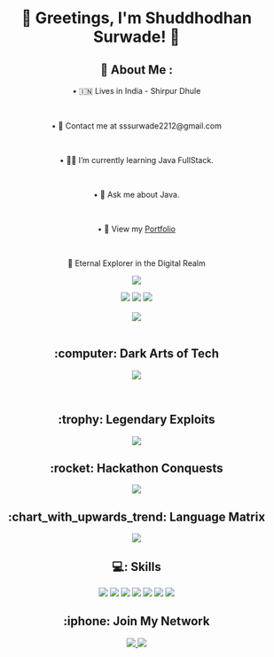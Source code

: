<h1 align="center">👾 Greetings, I'm Shuddhodhan Surwade! 👾</h1>
<h2 align="center">💫 About Me : </h2>
 <p align="center"> • 🇮🇳 Lives in India - Shirpur Dhule</p><br>
 <p align="center"> • 📧 Contact me at sssurwade2212@gmail.com </p><br>
 <p align="center"> • 👨‍💻 I’m currently learning Java FullStack. </p><br>
 <p align="center">  •  💬 Ask me about Java.<br> </p><br>
 <p align="center"> • 🧿 View my <a href="https://sidz111.github.io/siddhu.github.io/" target="_blank">Portfolio</a> </p>
<br>
<p align="center">🚀 Eternal Explorer in the Digital Realm</p>

<p align="center">
  <a href="https://github.com/sidz111/">
    <img src="https://readme-typing-svg.herokuapp.com?lines=Java%20|%20Python%20|+SQL%20|%20Computer+Networks;&center=true&width=550&height=40">
  </a>
</p>

<div align="center">
  <img src="https://img.shields.io/github/followers/sidz111?logo=Github&style=for-the-badge">
  <img src="https://img.shields.io/github/stars/sidz111?style=for-the-badge">
  <a href="https://github.com/sidz111/"><img src="https://komarev.com/ghpvc/?username=sidz111&style=for-the-badge"></a>
</div>

<br>

<div align="center">
  <img src="https://github-readme-stats.vercel.app/api?username=sidz111&show_icons=true&theme=radical">
</div>

<br>

<h2 align="center">:computer: Dark Arts of Tech</h2>

<p align="center">
  <a href="https://github.com/sidz111/">
    <img src="https://readme-typing-svg.herokuapp.com?lines=Java%20|%20Python%20|+SQL%20|%20Computer+Networks|%20Latex;&center=true&width=550&height=40">
  </a>
</p>

<br>

<h2 align="center">:trophy: Legendary Exploits</h2>

<p align="center">
  <a href="https://github.com/sidz111/">
    <img src="https://readme-typing-svg.herokuapp.com?lines=Students+Innovation+Festival;IISF+2022+MANIT;Top+100+Teams+in+India;&center=true&width=550&height=40">
  </a>
</p>

<h2 align="center">:rocket: Hackathon Conquests</h2>

<p align="center">
  <a href="https://github.com/sidz111/">
    <img src="https://readme-typing-svg.herokuapp.com?lines=2nd+Edition+of+Poornima+Hackathon+2023;Tech+Hunt+Hachathon;&center=true&width=550&height=40">
  </a>
</p>

<h2 align="center">:chart_with_upwards_trend: Language Matrix</h2>

<div align="center">
  <img src="https://github-readme-stats.vercel.app/api/top-langs/?username=sidz111&layout=compact&theme=radical">
</div>

<h2 align="center">💻: Skills </h2>

<p align="center">
  <img src="https://img.shields.io/badge/Java-%20🚀%20-ED8B00?style=for-the-badge&logo=java&logoColor=white">
  <img src="https://img.shields.io/badge/Python-%20🐍%20-306998?style=for-the-badge&logo=python&logoColor=white">
  <img src="https://img.shields.io/badge/OOPs-%20💡%20-3498DB?style=for-the-badge">
  <img src="https://img.shields.io/badge/Data%20Structure-%20🌐%20-2C3E50?style=for-the-badge">
  <img src="https://img.shields.io/badge/HTML-%20🌐%20-E34F26?style=for-the-badge&logo=html5&logoColor=white">
  <img src="https://img.shields.io/badge/CSS-%20🎨%20-1572B6?style=for-the-badge&logo=css3&logoColor=white">
  <img src="https://img.shields.io/badge/Git-%20👾%20-F05032?style=for-the-badge&logo=git&logoColor=white">
</p>

<h2 align="center">:iphone: Join My Network</h2>

<div align="center">
  <!-- Animated LinkedIn Icon -->
  <a href="https://www.linkedin.com/in/shuddhodhan-surwade-a493b7215/">
    <img src="https://img.shields.io/badge/LinkedIn-0077B5?style=for-the-badge&logo=linkedin&logoColor=white&logoWidth=30&logoHeight=30">
  </a>
  <!-- Animated Gmail Icon -->
  <a href="mailto:sssurwade2212@gmail.com">
    <img src="https://img.shields.io/badge/Gmail-D14836?style=for-the-badge&logo=gmail&logoColor=white&logoWidth=30&logoHeight=30">
  </a>
</div>
